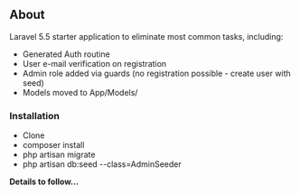 ## About
Laravel 5.5 starter application to eliminate most common tasks, including:

+ Generated Auth routine
+ User e-mail verification on registration
+ Admin role added via guards (no registration possible - create user with seed)
+ Models moved to App/Models/

### Installation

+ Clone
+ composer install
+ php artisan migrate
+ php artisan db:seed --class=AdminSeeder


**Details to follow...**
 
